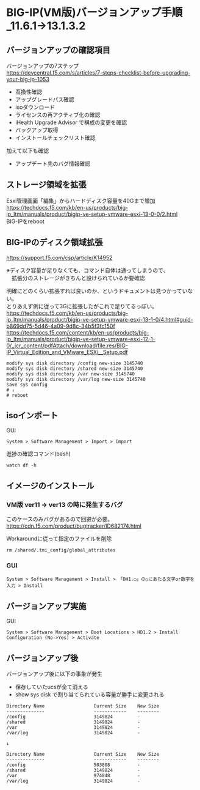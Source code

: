 # BIG-IP(VM版)バージョンアップ手順_11.6.1→13.1.3.2

## バージョンアップの確認項目

バージョンアップの7ステップ  
https://devcentral.f5.com/s/articles/7-steps-checklist-before-upgrading-your-big-ip-1053  

- 互換性確認
- アップグレードパス確認
- isoダウンロード
- ライセンスの再アクティブ化の確認
- iHealth Upgrade Advisor で構成の変更を確認
- バックアップ取得
- インストールチェックリスト確認

加えて以下も確認  

- アップデート先のバグ情報確認

## ストレージ領域を拡張

Esxi管理画面「編集」からハードディスク容量を40Gまで増加  
https://techdocs.f5.com/kb/en-us/products/big-ip_ltm/manuals/product/bigip-ve-setup-vmware-esxi-13-0-0/2.html  
BIG-IPをreboot  

## BIG-IPのディスク領域拡張

https://support.f5.com/csp/article/K14952  

※ディスク容量が足りなくても、コマンド自体は通ってしまうので、  
　拡張分のストレージがきちんと設けられているか要確認  
 
 明確にどのくらい拡張すれば良いのか、というドキュメントは見つかっていない。  
 とりあえず例に従って3Gに拡張したがこれで足りてるっぽい。  
https://techdocs.f5.com/kb/en-us/products/big-ip_ltm/manuals/product/bigip-ve-setup-vmware-esxi-13-1-0/4.html#guid-b869dd75-5d46-4a09-9d8c-34b5f3fc150f  
https://techdocs.f5.com/content/kb/en-us/products/big-ip_ltm/manuals/product/bigip-ve-setup-vmware-esxi-12-1-0/_jcr_content/pdfAttach/download/file.res/BIG-IP_Virtual_Edition_and_VMware_ESXi__Setup.pdf  
 ```
modify sys disk directory /config new-size 3145740
modify sys disk directory /shared new-size 3145740
modify sys disk directory /var new-size 3145740
modify sys disk directory /var/log new-size 3145740
save sys config
# ↓
# reboot
```

## isoインポート

GUI  
```
System > Software Management > Import > Import
```

進捗の確認コマンド(bash)  
```
watch df -h
```

## イメージのインストール

### VM版 ver11 → ver13 の時に発生するバグ

このケースのみバグがあるので回避が必要。  
https://cdn.f5.com/product/bugtracker/ID682174.html  

Workaroundに従って指定のファイルを削除  
```
rm /shared/.tmi_config/global_attributes
```

### GUI  
```
System > Software Management > Install > 「DH1.○」の○にあたる文字or数字を入力 > Install
```

## バージョンアップ実施

GUI  
```
System > Software Management > Boot Locations > HD1.2 > Install Configuration (No->Yes) > Activate
```

## バージョンアップ後

バージョンアップ後に以下の事象が発生  

- 保存していたucsが全て消える
- show sys disk で割り当てられている容量が勝手に変更される  
```
Directory Name                  Current Size    New Size
--------------                  ------------    --------
/config                         3149824         -
/shared                         3149824         -
/var                            3149824         -
/var/log                        3149824         -

↓

Directory Name                  Current Size    New Size
--------------                  ------------    --------
/config                         503808          -
/shared                         3149824         -
/var                            974848          -
/var/log                        3149824         -
```


